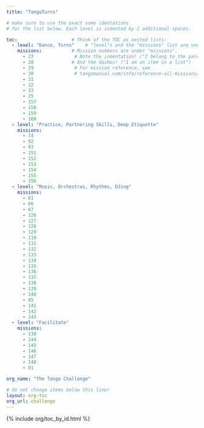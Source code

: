 ```yaml
---
title: "TangoTurns"

# make sure to use the exact same identations
# for the list below. Each level is indented by 2 additional spaces.

toc:                    # Think of the TOC as nested lists:
  - level: "Dance, Turns"    # "level"s and the "missions" list are under "toc"
    missions:           # Mission numbers are under "missions".
      - 27               # Note the indentation! ("I belong to the parent above")
      - 28              # And the dashes! ("I am an item in a list")
      - 29               # For mission reference, see
      - 30               # tangomanual.com/info/reference-all-missions/
      - 31
      - 32
      - 33
      - 25
      - 157
      - 158
      - 159
      - 160
  - level: "Practice, Partnering Skills, Deep Etiquette"
    missions:
      - 74
      - 92
      - 93
      - 151
      - 152
      - 153
      - 154
      - 155
      - 156
  - level: "Music, Orchestras, Rhythms, DJing"
    missions:
      - 61
      - 66
      - 67
      - 126
      - 127
      - 128
      - 129
      - 119
      - 131
      - 132
      - 133
      - 134
      - 135
      - 136
      - 137
      - 138
      - 139
      - 140
      - 85
      - 141
      - 142
      - 143
  - level: "Facilitate"
    missions:
      - 130
      - 144
      - 145
      - 146
      - 147
      - 148
      - 91

org_name: "The Tango Challenge"

# do not change items below this line!
layout: org-toc
org_url: challenge
---
```


{% include org/toc_by_id.html %}
